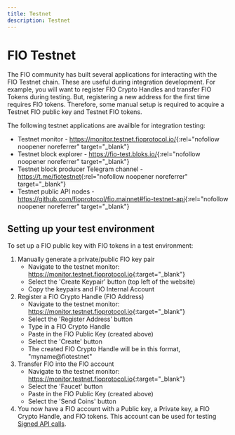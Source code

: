 ```yaml
---
title: Testnet
description: Testnet
---
```

# FIO Testnet

The FIO community has built several applications for interacting with the FIO Testnet chain. These are useful during integration development. For example, you will want to register FIO Crypto Handles and transfer FIO Tokens during testing. But, registering a new address for the first time requires FIO tokens. Therefore, some manual setup is required to acquire a Testnet FIO public key and Testnet FIO tokens.

The following testnet applications are availble for integration testing:
* Testnet monitor - <https://monitor.testnet.fioprotocol.io/>{:rel="nofollow noopener noreferrer" target="_blank"}
* Testnet block explorer - <https://fio-test.bloks.io/>{:rel="nofollow noopener noreferrer" target="_blank"}
* Testnet block producer Telegram channel - <https://t.me/fiotestnet>{:rel="nofollow noopener noreferrer" target="_blank"}
* Testnet public API nodes - <https://github.com/fioprotocol/fio.mainnet#fio-testnet-api>{:rel="nofollow noopener noreferrer" target="_blank"}

## Setting up your test environment

To set up a FIO public key with FIO tokens in a test environment:

1. Manually generate a private/public FIO key pair
   * Navigate to the testnet monitor: <https://monitor.testnet.fioprotocol.io>{:target="_blank"}
   * Select the 'Create Keypair' button (top left of the website)
   * Copy the keypairs and FIO Internal Account
2. Register a FIO Crypto Handle (FIO Address)
   * Navigate to the testnet monitor: <https://monitor.testnet.fioprotocol.io>{:target="_blank"}
   * Select the 'Register Address' button
   * Type in a FIO Crypto Handle
   * Paste in the FIO Public Key (created above)
   * Select the 'Create' button
   * The created FIO Crypto Handle will be in this format, "myname@fiotestnet"
3. Transfer FIO into the FIO account
   * Navigate to the testnet monitor: <https://monitor.testnet.fioprotocol.io>{:target="_blank"}
   * Select the 'Faucet' button
   * Paste in the FIO Public Key (created above)
   * Select the 'Send Coins' button
4. You now have a FIO account with a Public key, a Private key, a FIO Crypto Handle, and FIO tokens. This account can be used for testing [Signed API calls]({{site.baseurl}}/pages/api/fio-api/#tag--Transactions).

